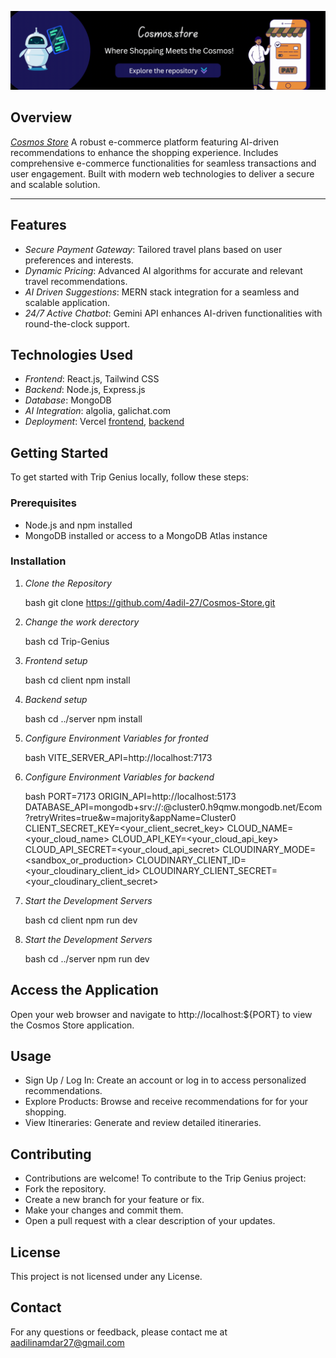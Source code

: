 ![Repository Banner](./other/cosmos-store.gif)

## Overview

[*Cosmos Store*](https://www.google.com/) A robust e-commerce platform featuring AI-driven recommendations to enhance the shopping experience. Includes comprehensive e-commerce functionalities for seamless transactions and user engagement. Built with modern web technologies to deliver a secure and scalable solution.

---

## Features

- *Secure Payment Gateway*: Tailored travel plans based on user preferences and interests.
- *Dynamic Pricing*: Advanced AI algorithms for accurate and relevant travel recommendations.
- *AI Driven Suggestions*: MERN stack integration for a seamless and scalable application.
- *24/7 Active Chatbot*: Gemini API enhances AI-driven functionalities with round-the-clock support.

## Technologies Used

- *Frontend*: React.js, Tailwind CSS
- *Backend*: Node.js, Express.js
- *Database*: MongoDB
- *AI Integration*: algolia, galichat.com
- *Deployment*: Vercel [frontend](https://www.google.com/), [backend](https://www.google.com/)

## Getting Started

To get started with Trip Genius locally, follow these steps:

### Prerequisites

- Node.js and npm installed
- MongoDB installed or access to a MongoDB Atlas instance

### Installation

1. *Clone the Repository*

   bash
   git clone https://github.com/4adil-27/Cosmos-Store.git
   

2. *Change the work derectory*

   bash
   cd Trip-Genius
   

3. *Frontend setup*

   bash
   cd client
   npm install
   
5. *Backend setup*

   bash
   cd ../server
   npm install
   

6. *Configure Environment Variables for fronted*

   bash
   VITE_SERVER_API=http://localhost:7173
   

7. *Configure Environment Variables for backend*

   bash
    PORT=7173
    ORIGIN_API=http://localhost:5173
    DATABASE_API=mongodb+srv://<username>:<password>@cluster0.h9qmw.mongodb.net/Ecom?retryWrites=true&w=majority&appName=Cluster0
    CLIENT_SECRET_KEY=<your_client_secret_key>
    CLOUD_NAME=<your_cloud_name>
    CLOUD_API_KEY=<your_cloud_api_key>
    CLOUD_API_SECRET=<your_cloud_api_secret>
    CLOUDINARY_MODE=<sandbox_or_production>
    CLOUDINARY_CLIENT_ID=<your_cloudinary_client_id>
    CLOUDINARY_CLIENT_SECRET=<your_cloudinary_client_secret>
   

8. *Start the Development Servers*

   bash
   cd client
   npm run dev
   
9. *Start the Development Servers*

   bash
   cd ../server
   npm run dev
   

## Access the Application

Open your web browser and navigate to http://localhost:${PORT} to view the Cosmos Store application.

## Usage
- Sign Up / Log In: Create an account or log in to access personalized recommendations.
- Explore Products: Browse and receive recommendations for for your shopping.
- View Itineraries: Generate and review detailed itineraries.

## Contributing
- Contributions are welcome! To contribute to the Trip Genius project:
- Fork the repository.
- Create a new branch for your feature or fix.
- Make your changes and commit them.
- Open a pull request with a clear description of your updates.

## License
 This project is not licensed under any License.

## Contact
 For any questions or feedback, please contact me at aadilinamdar27@gmail.com